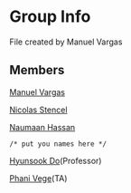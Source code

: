 # Group Info
File created by Manuel Vargas

## Members

[Manuel Vargas](#) 

[Nicolas Stencel](#)

[Naumaan Hassan](#)

`/* put you names here */`

[Hyunsook Do](#)(Professor)

[Phani Vege](#)(TA)
